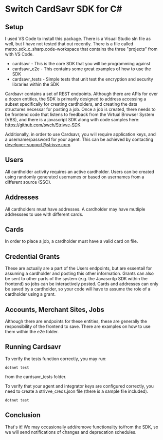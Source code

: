 
# Switch CardSavr SDK for C#

## Setup

I used VS Code to install this package. There is a Visual Studio sln file as well, but I have not tested that out recently.  There is a file called metro_sdk_c_sharp.code-workspace that contains the three "projects" from with VS Code. 

* cardsavr - This is the core SDK that you will be programming against
* cardsavr_e2e - This contains some great examples of how to use the SDK
* cardsavr_tests - Simple tests that unit test the encryption and security libraries within the SDK

Cardsavr contains a set of REST endpoints.  Although there are APIs for over a dozen entities, the SDK is primarily designed to address accessing a subset specifically for creating cardholders, and creating the data structures necessar for posting a job.  Once a job is created, there needs to be frontend code that listens to feedback from the Virtual Browser System (VBS), and there is a javascript SDK along with code samples here:  https://github.com/swch/Strivve-SDK

Additionally, in order to use Cardsavr, you will require application keys, and a username/password for your agent.  This can be achieved by contacting developer-support@strivve.com.

## Users 

All cardholder activity requires an active cardholder.  Users can be created using randomly generated usernames or based on usernames from a different source (SSO).  

## Addresses

All cardholders must have addresses.  A cardholder may have mutliple addressses to use with different cards.

## Cards

In order to place a job, a cardholder must have a valid card on file.

## Credential Grants

These are actually are a part of the Users endpoints, but are essentail for assuming a cardholder and posting this other information.  Grants can also be sent to other parts of the system (e.g. the Javascritp SDK within the frontend) so jobs can be interactively posted.  Cards and addresses can only be saved by a cardholder, so your code will have to assume the role of a cardholder using a grant.

## Accounts, Merchant Sites, Jobs

Although there are endpoints for these entities, these are generally the responsibility of the frontend to save.  There are examples on how to use them within the e2e folder.

## Running Cardsavr

To verify the tests function correctly, you may run:  

`dotnet test`

from the cardsavr_tests folder.

To verify that your agent and integrator keys are configured correctly, you need to create a strivve_creds.json file (there is a sample file included).

`dotnet test`

## Conclusion

That's it!  We may occasionally add/remove functionality to/from the SDK, so we will send notifications of changes and deprecation schedules. 
